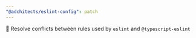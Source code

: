 ```yaml
---
"@adchitects/eslint-config": patch
---
```


🐛 Resolve conflicts between rules used by `eslint` and `@typescript-eslint`
